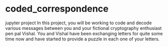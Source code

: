 # coded_correspondence
jupyter project
In this project, you will be working to code and decode various messages between you and your fictional cryptography enthusiast pen pal Vishal. You and Vishal have been exchanging letters for quite some time now and have started to provide a puzzle in each one of your letters. 
